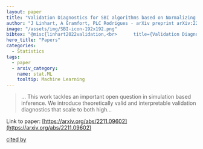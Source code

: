 ```yaml
---
layout: paper
title: "Validation Diagnostics for SBI algorithms based on Normalizing Flows"
author: "J Linhart, A Gramfort, PLC Rodrigues - arXiv preprint arXiv:2211.09602, 2022 - arxiv.org"
image: "/assets/img/SBI-icon-192x192.png"
bibtex: "@misc{linhart2022validation,<br>      title={Validation Diagnostics for SBI algorithms based on Normalizing Flows}, <br>      author={Julia Linhart and Alexandre Gramfort and Pedro L. C. Rodrigues},<br>      year={2022},<br>      eprint={2211.09602},<br>      archivePrefix={arXiv},<br>      primaryClass={stat.ML}<br>}"
hero_title: "Papers"
categories:
  - Statistics
tags:
  - paper
  - arxiv_category:
    name: stat.ML
    tooltip: Machine Learning
---
```

>… This work tackles an important open question in simulation based inference. We introduce theoretically valid and interpretable validation diagnostics that scale to both high…

Link to paper: [https://arxiv.org/abs/2211.09602](https://arxiv.org/abs/2211.09602)

[cited by](https://scholar.google.com/scholar?cites=16233832943011069818&as_sdt=2005&sciodt=0,5&hl=en&num=20)
